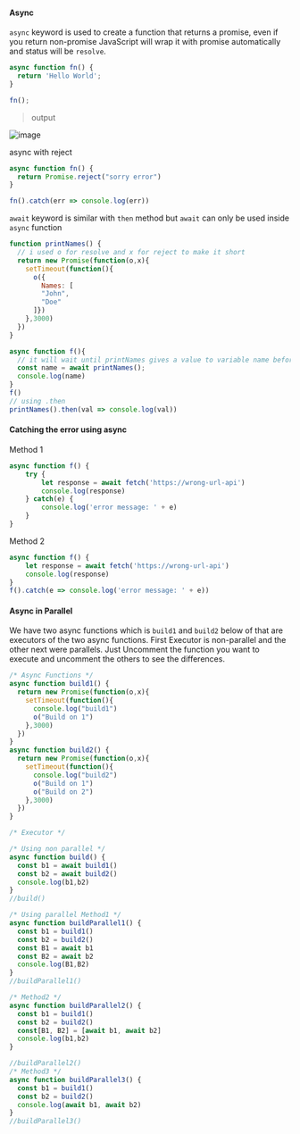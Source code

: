 #### Async

`async` keyword is used to create a function that returns a promise, even if you return non-promise JavaScript will wrap it with promise automatically and status will be `resolve`.

```JavaScript
async function fn() {
  return 'Hello World';
}

fn();
```

>output

![image](https://user-images.githubusercontent.com/50949760/70291091-155cbb00-1815-11ea-8895-faafc474d57a.png)

async with reject

```JavaScript
async function fn() {
  return Promise.reject("sorry error")
}

fn().catch(err => console.log(err))
```

`await` keyword is similar with `then` method but `await` can only be used inside `async` function

```JavaScript
function printNames() {
  // i used o for resolve and x for reject to make it short
  return new Promise(function(o,x){
    setTimeout(function(){
      o({
        Names: [
        "John",
        "Doe"
      ]})
    },3000)
  })
}

async function f(){
  // it will wait until printNames gives a value to variable name before it runs the console.log
  const name = await printNames();
  console.log(name)
}
f()
// using .then
printNames().then(val => console.log(val))
```

#### Catching the error using async

Method 1

```JavaScript
async function f() {
    try {
        let response = await fetch('https://wrong-url-api')
        console.log(response)
    } catch(e) {
        console.log('error message: ' + e)
    }
}
```

Method 2

```JavaScript
async function f() {
    let response = await fetch('https://wrong-url-api')
    console.log(response)
}
f().catch(e => console.log('error message: ' + e))
```

#### Async in Parallel

We have two async functions which is `build1` and `build2` below of that are executors of the two async functions. First Executor is non-parallel and the other next were parallels. Just Uncomment the function you want to execute and uncomment the others to see the differences.

```JavaScript
/* Async Functions */
async function build1() {
  return new Promise(function(o,x){
    setTimeout(function(){
      console.log("build1")
      o("Build on 1")
    },3000)
  })
}
async function build2() {
  return new Promise(function(o,x){
    setTimeout(function(){
      console.log("build2")
      o("Build on 1")
      o("Build on 2")
    },3000)
  })
}

/* Executor */

/* Using non parallel */
async function build() {
  const b1 = await build1()
  const b2 = await build2()
  console.log(b1,b2)
}
//build()

/* Using parallel Method1 */
async function buildParallel1() {
  const b1 = build1()
  const b2 = build2()
  const B1 = await b1
  const B2 = await b2
  console.log(B1,B2)
}
//buildParallel1()

/* Method2 */
async function buildParallel2() {
  const b1 = build1()
  const b2 = build2()
  const[B1, B2] = [await b1, await b2]
  console.log(b1,b2)
}

//buildParallel2()
/* Method3 */
async function buildParallel3() {
  const b1 = build1()
  const b2 = build2()
  console.log(await b1, await b2)
}
//buildParallel3()
```
